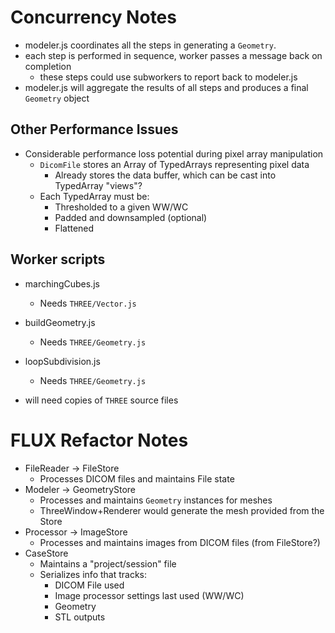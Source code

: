 
# Concurrency Notes

- modeler.js coordinates all the steps in generating a `Geometry`.
- each step is performed in sequence, worker passes a message back on completion
	- these steps could use subworkers to report back to modeler.js
- modeler.js will aggregate the results of all steps and produces a final `Geometry` object

## Other Performance Issues

- Considerable performance loss potential during pixel array manipulation
	- `DicomFile` stores an Array of TypedArrays representing pixel data
		- Already stores the data buffer, which can be cast into TypedArray "views"?
	- Each TypedArray must be:
		- Thresholded to a given WW/WC
		- Padded and downsampled (optional)
		- Flattened

## Worker scripts

- marchingCubes.js
	- Needs `THREE/Vector.js`

- buildGeometry.js
	- Needs `THREE/Geometry.js`

- loopSubdivision.js
	- Needs `THREE/Geometry.js`

- will need copies of `THREE` source files

# FLUX Refactor Notes

- FileReader -> FileStore
	- Processes DICOM files and maintains File state
- Modeler -> GeometryStore
	- Processes and maintains `Geometry` instances for meshes
	- ThreeWindow+Renderer would generate the mesh provided from the Store
- Processor -> ImageStore
	- Processes and maintains images from DICOM files (from FileStore?)
- CaseStore
	- Maintains a "project/session" file
	- Serializes info that tracks:
		- DICOM File used
		- Image processor settings last used (WW/WC)
		- Geometry
		- STL outputs
